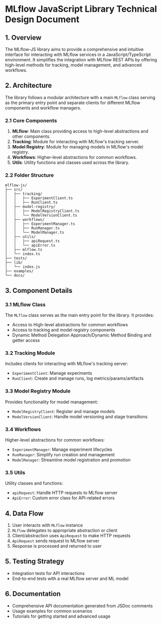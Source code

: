 # MLflow JavaScript Library Technical Design Document


## 1. Overview


The MLflow-JS library aims to provide a comprehensive and intuitive interface for interacting with MLflow services in a JavaScript/TypeScript environment. It simplifies the integration with MLflow REST APIs by offering high-level methods for tracking, model management, and advanced workflows.  


## 2. Architecture


The library follows a modular architecture with a main `MLflow` class serving as the primary entry point and separate clients for different MLflow components and workflow managers.


### 2.1 Core Components


1. **MLflow**: Main class providing access to high-level abstractions and other components.
2. **Tracking**: Module for interacting with MLflow's tracking server.
3. **Model Registry**: Module for managing models in MLflow's model registry.
4. **Workflows**: Higher-level abstractions for common workflows.
5. **Utils**: Utility functions and classes used across the library.


### 2.2 Folder Structure


```
mlflow-js/
├── src/
│   ├── tracking/
│   │   ├── ExperimentClient.ts
│   │   ├── RunClient.ts
│   ├── model-registry/
│   │   ├── ModelRegistryClient.ts
│   │   └── ModelVersionClient.ts
│   ├── workflows/
│   │   ├── ExperimentManager.ts
│   │   ├── RunManager.ts
│   │   └── ModelManager.ts
│   ├── utils/
│   │   ├── apiRequest.ts
│   │   └── apiError.ts
│   ├── mlflow.ts
│   └── index.ts
├── tests/
├── lib/
│   └── index.js
├── examples/
└── docs/
```


## 3. Component Details


### 3.1 MLflow Class


The `MLflow` class serves as the main entry point for the library. It provides:
- Access to High-level abstractions for common workflows
- Access to tracking and model registry components
- Dynamic Method Delegation Approach/Dynamic Method Binding and getter access


### 3.2 Tracking Module


Includes clients for interacting with MLflow's tracking server:
- `ExperimentClient`: Manage experiments
- `RunClient`: Create and manage runs, log metrics/params/artifacts


### 3.3 Model Registry Module


Provides functionality for model management:
- `ModelRegistryClient`: Register and manage models
- `ModelVersionClient`: Handle model versioning and stage transitions


### 3.4 Workflows


Higher-level abstractions for common workflows:
- `ExperimentManager`: Manage experiment lifecycles
- `RunManager`: Simplify run creation and management
- `ModelManager`: Streamline model registration and promotion


### 3.5 Utils


Utility classes and functions:
- `apiRequest`: Handle HTTP requests to MLflow server
- `ApiError`: Custom error class for API-related errors


## 4. Data Flow


1. User interacts with `MLflow` instance
2. `MLflow` delegates to appropriate abstraction or client
3. Client/abstraction uses `ApiRequest` to make HTTP requests
4. `ApiRequest` sends request to MLflow server
5. Response is processed and returned to user


## 5. Testing Strategy


- Integration tests for API interactions 
- End-to-end tests with a real MLflow server and ML model


## 6. Documentation


- Comprehensive API documentation generated from JSDoc comments
- Usage examples for common scenarios
- Tutorials for getting started and advanced usage
